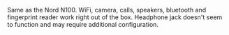 Same as the Nord N100. WiFi, camera, calls, speakers, bluetooth and fingerprint reader work right out of the box. Headphone jack doesn't seem to function and may require additional configuration.
